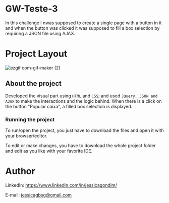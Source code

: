 # GW-Teste-3
In this challenge I nwas supposed to create a single page with a button in it and when the button was clicked it was supposed to fill a box selection by requiring a JSON file using AJAX.

# Project Layout

![ezgif com-gif-maker (2)](https://user-images.githubusercontent.com/98706386/164087744-1c90c8bf-d3c3-479b-8f7a-181f56339813.gif)

## About the project
  Developed the visual part using ``HTML`` and ``CSS``; and used ``JQuery, JSON and AJAX`` to make the interactions and the logic behind. When there is a click on the button "Popular caixa", a filled box selection is displayed. 

### Running the project
To run/open the project, you just have to download the files and open it with your browser/editor. 

To edit or make changes, you have to download the whole project folder and edit as you like with your favorite IDE. 

# Author
LinkedIn:
https://www.linkedin.com/in/jessicagondim/

E-mail:
jessicagbsg@gmail.com

